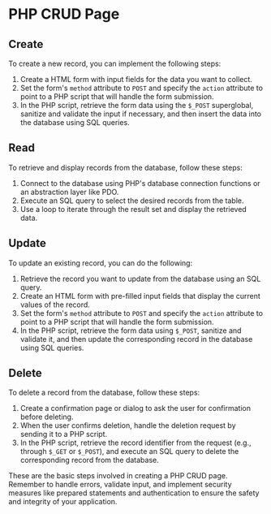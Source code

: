 # PHP CRUD Page

## Create

To create a new record, you can implement the following steps:

1. Create a HTML form with input fields for the data you want to collect.
2. Set the form's `method` attribute to `POST` and specify the `action` attribute to point to a PHP script that will handle the form submission.
3. In the PHP script, retrieve the form data using the `$_POST` superglobal, sanitize and validate the input if necessary, and then insert the data into the database using SQL queries.

## Read

To retrieve and display records from the database, follow these steps:

1. Connect to the database using PHP's database connection functions or an abstraction layer like PDO.
2. Execute an SQL query to select the desired records from the table.
3. Use a loop to iterate through the result set and display the retrieved data.

## Update

To update an existing record, you can do the following:

1. Retrieve the record you want to update from the database using an SQL query.
2. Create an HTML form with pre-filled input fields that display the current values of the record.
3. Set the form's `method` attribute to `POST` and specify the `action` attribute to point to a PHP script that will handle the form submission.
4. In the PHP script, retrieve the form data using `$_POST`, sanitize and validate it, and then update the corresponding record in the database using SQL queries.

## Delete

To delete a record from the database, follow these steps:

1. Create a confirmation page or dialog to ask the user for confirmation before deleting.
2. When the user confirms deletion, handle the deletion request by sending it to a PHP script.
3. In the PHP script, retrieve the record identifier from the request (e.g., through `$_GET` or `$_POST`), and execute an SQL query to delete the corresponding record from the database.

These are the basic steps involved in creating a PHP CRUD page. Remember to handle errors, validate input, and implement security measures like prepared statements and authentication to ensure the safety and integrity of your application.
